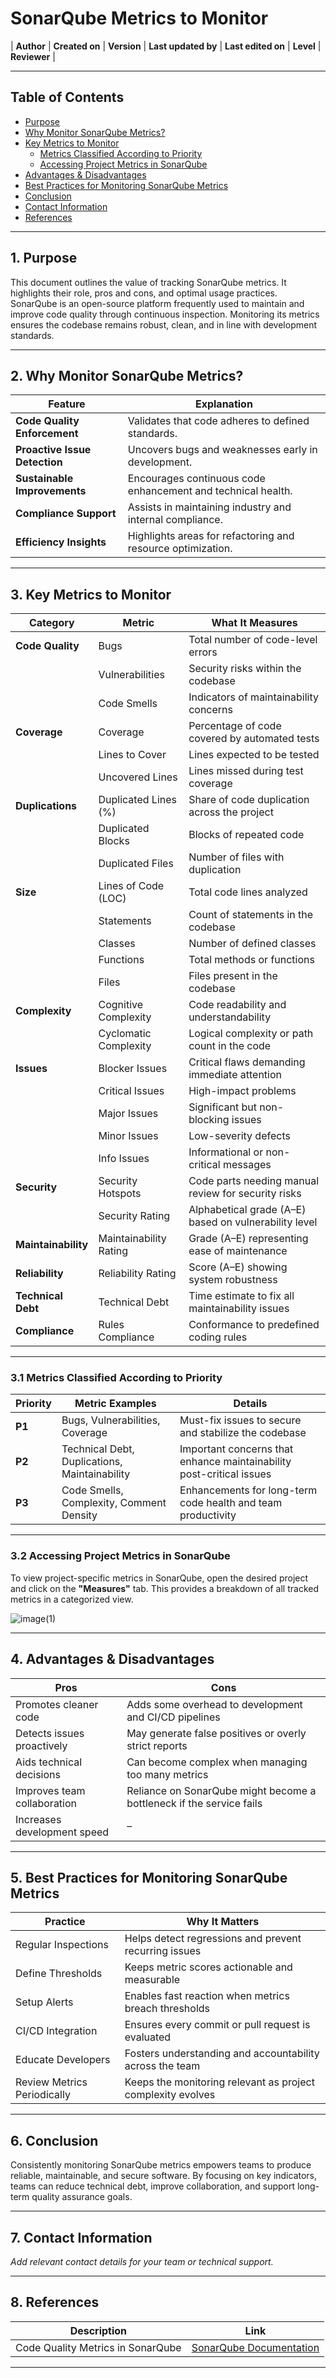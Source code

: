 
# **SonarQube Metrics to Monitor**

| **Author**   | **Created on** | **Version** | **Last updated by** | **Last edited on** | **Level** | **Reviewer**  |

---

## **Table of Contents**

- [Purpose](#1-purpose)  
- [Why Monitor SonarQube Metrics?](#2-why-monitor-sonarqube-metrics)  
- [Key Metrics to Monitor](#3-key-metrics-to-monitor)  
  - [Metrics Classified According to Priority](#31-metrics-classified-according-to-priority)  
  - [Accessing Project Metrics in SonarQube](#32-accessing-project-metrics-in-sonarqube)  
- [Advantages & Disadvantages](#4-advantages--disadvantages)  
- [Best Practices for Monitoring SonarQube Metrics](#5-best-practices-for-monitoring-sonarqube-metrics)  
- [Conclusion](#6-conclusion)  
- [Contact Information](#7-contact-information)  
- [References](#8-references)

---

## 1. Purpose

This document outlines the value of tracking SonarQube metrics. It highlights their role, pros and cons, and optimal usage practices. SonarQube is an open-source platform frequently used to maintain and improve code quality through continuous inspection. Monitoring its metrics ensures the codebase remains robust, clean, and in line with development standards.

---

## 2. Why Monitor SonarQube Metrics?

| **Feature**                | **Explanation**                                                                 |
|----------------------------|----------------------------------------------------------------------------------|
| **Code Quality Enforcement** | Validates that code adheres to defined standards.                               |
| **Proactive Issue Detection** | Uncovers bugs and weaknesses early in development.                             |
| **Sustainable Improvements** | Encourages continuous code enhancement and technical health.                   |
| **Compliance Support**        | Assists in maintaining industry and internal compliance.                        |
| **Efficiency Insights**       | Highlights areas for refactoring and resource optimization.                     |

---

## 3. Key Metrics to Monitor

| **Category**       | **Metric**                 | **What It Measures**                                 |
|--------------------|----------------------------|------------------------------------------------------|
| **Code Quality**   | Bugs                        | Total number of code-level errors                    |
|                    | Vulnerabilities             | Security risks within the codebase                  |
|                    | Code Smells                 | Indicators of maintainability concerns              |
| **Coverage**       | Coverage                    | Percentage of code covered by automated tests       |
|                    | Lines to Cover              | Lines expected to be tested                         |
|                    | Uncovered Lines             | Lines missed during test coverage                   |
| **Duplications**   | Duplicated Lines (%)        | Share of code duplication across the project        |
|                    | Duplicated Blocks           | Blocks of repeated code                             |
|                    | Duplicated Files            | Number of files with duplication                    |
| **Size**           | Lines of Code (LOC)         | Total code lines analyzed                           |
|                    | Statements                  | Count of statements in the codebase                 |
|                    | Classes                     | Number of defined classes                           |
|                    | Functions                   | Total methods or functions                          |
|                    | Files                       | Files present in the codebase                       |
| **Complexity**     | Cognitive Complexity        | Code readability and understandability              |
|                    | Cyclomatic Complexity       | Logical complexity or path count in the code        |
| **Issues**         | Blocker Issues              | Critical flaws demanding immediate attention         |
|                    | Critical Issues             | High-impact problems                                |
|                    | Major Issues                | Significant but non-blocking issues                 |
|                    | Minor Issues                | Low-severity defects                                |
|                    | Info Issues                 | Informational or non-critical messages              |
| **Security**       | Security Hotspots           | Code parts needing manual review for security risks |
|                    | Security Rating             | Alphabetical grade (A–E) based on vulnerability level|
| **Maintainability**| Maintainability Rating      | Grade (A–E) representing ease of maintenance         |
| **Reliability**    | Reliability Rating          | Score (A–E) showing system robustness                |
| **Technical Debt** | Technical Debt              | Time estimate to fix all maintainability issues     |
| **Compliance**     | Rules Compliance            | Conformance to predefined coding rules              |

---

### 3.1 Metrics Classified According to Priority

| **Priority** | **Metric Examples**                      | **Details**                                                                 |
|--------------|-------------------------------------------|------------------------------------------------------------------------------|
| **P1**       | Bugs, Vulnerabilities, Coverage           | Must-fix issues to secure and stabilize the codebase                        |
| **P2**       | Technical Debt, Duplications, Maintainability | Important concerns that enhance maintainability post-critical issues        |
| **P3**       | Code Smells, Complexity, Comment Density  | Enhancements for long-term code health and team productivity                |

---

### 3.2 Accessing Project Metrics in SonarQube

To view project-specific metrics in SonarQube, open the desired project and click on the **"Measures"** tab. This provides a breakdown of all tracked metrics in a categorized view.

![image(1)](https://github.com/user-attachments/assets/a94eae5b-f0c2-483c-8b65-0ba7e31d4246)


---

## 4. Advantages & Disadvantages

| **Pros**                    | **Cons**                                                                 |
|-----------------------------|--------------------------------------------------------------------------|
| Promotes cleaner code       | Adds some overhead to development and CI/CD pipelines                   |
| Detects issues proactively  | May generate false positives or overly strict reports                   |
| Aids technical decisions    | Can become complex when managing too many metrics                       |
| Improves team collaboration | Reliance on SonarQube might become a bottleneck if the service fails    |
| Increases development speed | –                                                                        |

---

## 5. Best Practices for Monitoring SonarQube Metrics

| **Practice**           | **Why It Matters**                                                             |
|------------------------|--------------------------------------------------------------------------------|
| Regular Inspections    | Helps detect regressions and prevent recurring issues                         |
| Define Thresholds      | Keeps metric scores actionable and measurable                                 |
| Setup Alerts           | Enables fast reaction when metrics breach thresholds                          |
| CI/CD Integration      | Ensures every commit or pull request is evaluated                             |
| Educate Developers     | Fosters understanding and accountability across the team                      |
| Review Metrics Periodically | Keeps the monitoring relevant as project complexity evolves            |

---

## 6. Conclusion

Consistently monitoring SonarQube metrics empowers teams to produce reliable, maintainable, and secure software. By focusing on key indicators, teams can reduce technical debt, improve collaboration, and support long-term quality assurance goals.

---

## 7. Contact Information

*Add relevant contact details for your team or technical support.*

---

## 8. References

| **Description**                          | **Link**                                                                 |
|------------------------------------------|--------------------------------------------------------------------------|
| Code Quality Metrics in SonarQube        | [SonarQube Documentation](https://docs.sonarsource.com/sonarqube-server/10.7/user-guide/code-metrics/metrics-definition/) |

---
